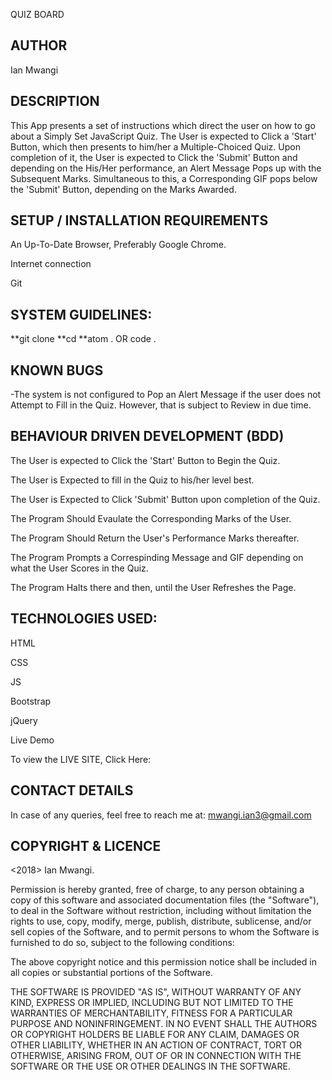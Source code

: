 QUIZ BOARD


## AUTHOR

Ian Mwangi


## DESCRIPTION

This App presents a set of instructions which direct the user on how to go about a Simply Set JavaScript Quiz. The User is expected to Click a 'Start' Button, which then presents to him/her a Multiple-Choiced Quiz. Upon completion of it, the User is expected to Click the 'Submit' Button and depending on the His/Her performance, an Alert Message Pops up with the Subsequent Marks. Simultaneous to this, a Corresponding GIF pops below the 'Submit' Button, depending on the Marks Awarded.


## SETUP / INSTALLATION REQUIREMENTS

An Up-To-Date Browser, Preferably Google Chrome.

Internet connection

Git


## SYSTEM GUIDELINES:

**git clone 
 **cd 
**atom . OR code .


## KNOWN BUGS

-The system  is not configured to Pop an Alert Message if the user does not Attempt to Fill in the Quiz. 
However, that is subject to Review in due time. 


## BEHAVIOUR DRIVEN DEVELOPMENT (BDD)

The User is expected to Click the 'Start' Button to Begin the Quiz.

The User is Expected to fill in the Quiz to his/her level best.

The User is Expected to Click 'Submit' Button upon completion of the Quiz.

The Program Should Evaulate the Corresponding Marks of the User.

The Program Should Return the User's Performance Marks thereafter.

The Program Prompts a Correspinding Message and GIF depending on what the User Scores in the Quiz.

The Program Halts there and then, until the User Refreshes the Page.


## TECHNOLOGIES USED:

HTML

CSS

JS

Bootstrap

jQuery


Live Demo

To view the LIVE SITE, Click Here:



## CONTACT DETAILS

In case of any queries, feel free to reach me at: mwangi.ian3@gmail.com


## COPYRIGHT & LICENCE

<2018> Ian Mwangi.

Permission is hereby granted, free of charge, to any person obtaining a copy of this software and associated documentation files (the "Software"), to deal in the Software without restriction, including without limitation the rights to use, copy, modify, merge, publish, distribute, sublicense, and/or sell copies of the Software, and to permit persons to whom the Software is furnished to do so, subject to the following conditions:

The above copyright notice and this permission notice shall be included in all copies or substantial portions of the Software.

THE SOFTWARE IS PROVIDED "AS IS", WITHOUT WARRANTY OF ANY KIND, EXPRESS OR IMPLIED, INCLUDING BUT NOT LIMITED TO THE WARRANTIES OF MERCHANTABILITY, FITNESS FOR A PARTICULAR PURPOSE AND NONINFRINGEMENT. IN NO EVENT SHALL THE AUTHORS OR COPYRIGHT HOLDERS BE LIABLE FOR ANY CLAIM, DAMAGES OR OTHER LIABILITY, WHETHER IN AN ACTION OF CONTRACT, TORT OR OTHERWISE, ARISING FROM, OUT OF OR IN CONNECTION WITH THE SOFTWARE OR THE USE OR OTHER DEALINGS IN THE SOFTWARE.